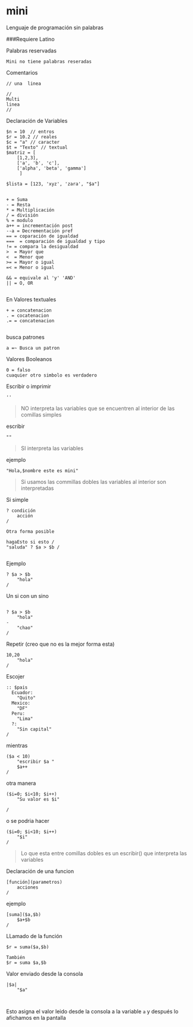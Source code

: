 # mini
Lenguaje de programación sin palabras

###Requiere Latino

Palabras reservadas
```
Mini no tiene palabras reseradas

```




Comentarios
```
// una  linea

//
Multi 
linea
//
```
Declaración de Variables
```
$n = 10  // entros
$r = 10.2 // reales
$c = "a" // caracter
$t = "Texto" // textual 
$matriz = [
    [1,2,3],
    ['a', 'b', 'c'],
    ['alpha', 'beta', 'gamma']
     ]

$lista = [123, 'xyz', 'zara', "$a"]


```

```
+ = Suma
- = Resta
* = Multiplicación
/ = división
% = modulo
a++ = incrementación post
--a = Decrementación pref
== = coparación de igualdad
===  = comparación de igualdad y tipo
!= = compara la desigualdad
>  = Mayor que
<  = Menor que 
>= = Mayor o igual 
=< = Menor o igual

&& = equivale al 'y' 'AND'
|| = O, OR 
 
```

 En Valores textuales
```
+ = concatenacion
. = cocatenacion
.= = concatenacion
 
```

busca patrones
```
a =~ Busca un patron

```




Valores Booleanos
```
0 = falso
cuaquier otro simbolo es verdadero

```
Escribir o imprimir
```
''
```
> NO interpreta las variables que se encuentren al interior de las comillas simples

escribir
```
"" 
```
> SI interpreta las variables

ejemplo 
```
"Hola,$nombre este es mini"

```
> Si usamos las commillas dobles las variables al interior son interpretadas 


Si simple
```
? condición
	acción
/ 

Otra forma posible 

hagaEsto si esto /
"saluda" ? $a > $b /


```


Ejemplo
```
? $a > $b 
	"hola"
/
```


Un si con un sino 

```

? $a > $b 
	"hola"
-
	"chao"
/
```
Repetir (creo que no es la mejor forma esta)

```
10,20
	"hola"
/
```

Escojer
```
:: $pais
  Ecuador:
	"Quito"
  Mexico:
	"DF"
  Peru:
  	"Lima"
  ?:
	"Sin capital"	
/
```
mientras

```
($a < 10)
	"escribir $a "
	$a++
/
```
otra manera 
```
($i=0; $i<10; $i++)
	"Su valor es $i"
	
/

```
o se podria hacer 
```
($i=0; $i<10; $i++)
	"$i"	
/
```
>Lo que esta entre comillas dobles es un escribir() que interpreta las variables




Declaración de una funcion

```
[función](parametros)
	acciones
/

```

ejemplo 
```
[suma]($a,$b)
	$a+$b
/
```
LLamado de la función 
```
$r = suma($a,$b)

También
$r = suma $a,$b

```

Valor enviado desde la consola
```
|$a|
	"$a"

	
```
Esto asigna el valor leido desde la consola a la variable ```a``` y después lo afichamos en la pantalla	










	
